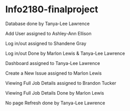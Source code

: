 # Info2180-finalproject
Database done by Tanya-Lee Lawrence 

Add User assigned to Ashley-Ann Ellison

Log in/out assigned to Shandene Gray

Log in/out Done by Marlon Lewis & Tanya-Lee Lawrence

Dashboard assigned to Tanya-Lee Lawrence

Create a New Issue assigned to Marlon Lewis

Viewing Full Job Details assigned to Brandon Tucker

Viewing Full Job Details Done by Marlon Lewis

No page Refresh done by Tanya-Lee Lawrence
